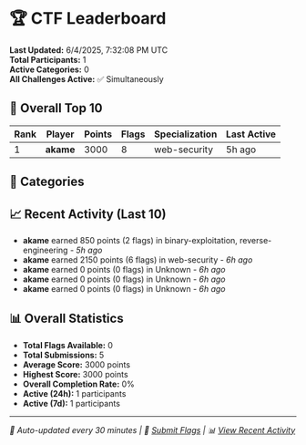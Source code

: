 # 🏆 CTF Leaderboard

**Last Updated:** 6/4/2025, 7:32:08 PM UTC  
**Total Participants:** 1  
**Active Categories:** 0  
**All Challenges Active:** ✅ Simultaneously  

## 🥇 Overall Top 10

| Rank | Player | Points | Flags | Specialization | Last Active |
|------|--------|--------|-------|---------------|-------------|
| 1 | **akame** | 3000 | 8 | web-security | 5h ago |

## 🎯 Categories



## 📈 Recent Activity (Last 10)

- **akame** earned 850 points (2 flags) in binary-exploitation, reverse-engineering - *5h ago*
- **akame** earned 2150 points (6 flags) in web-security - *6h ago*
- **akame** earned 0 points (0 flags) in Unknown - *6h ago*
- **akame** earned 0 points (0 flags) in Unknown - *6h ago*
- **akame** earned 0 points (0 flags) in Unknown - *6h ago*

## 📊 Overall Statistics

- **Total Flags Available:** 0
- **Total Submissions:** 5
- **Average Score:** 3000 points
- **Highest Score:** 3000 points
- **Overall Completion Rate:** 0%
- **Active (24h):** 1 participants
- **Active (7d):** 1 participants

---
*🤖 Auto-updated every 30 minutes | 🚩 [Submit Flags](https://github.com/MyCyberPlayground/my-cyber-playground-ctf/issues/new) | 📊 [View Recent Activity](recent-activity.md)*